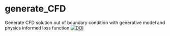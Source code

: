 # generate_CFD
Generate CFD solution out of boundary condition with generative model and physics informed loss function
[![DOI](https://zenodo.org/badge/212940839.svg)](https://zenodo.org/badge/latestdoi/212940839)
